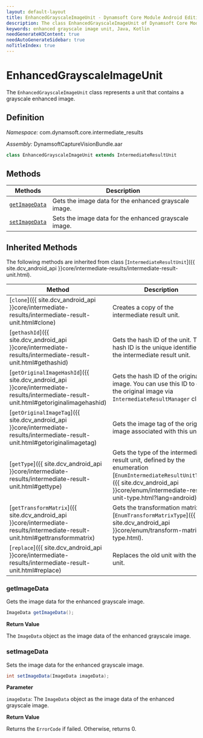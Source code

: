 ```yaml
---
layout: default-layout
title: EnhancedGrayscaleImageUnit - Dynamsoft Core Module Android Edition API Reference
description: The class EnhancedGrayscaleImageUnit of Dynamsoft Core Module represents a unit that contains a grayscale enhanced image.
keywords: enhanced grayscale image unit, Java, Kotlin
needGenerateH3Content: true
needAutoGenerateSidebar: true
noTitleIndex: true
---
```


# EnhancedGrayscaleImageUnit

The `EnhancedGrayscaleImageUnit` class represents a unit that contains a grayscale enhanced image.

## Definition

*Namespace:* com.dynamsoft.core.intermediate_results

*Assembly:* DynamsoftCaptureVisionBundle.aar

```java
class EnhancedGrayscaleImageUnit extends IntermediateResultUnit
```

## Methods

| Methods | Description |
| ------- | ----------- |
| [`getImageData`](#getimagedata) | Gets the image data for the enhanced grayscale image. |
| [`setImageData`](#setimagedata) | Sets the image data for the enhanced grayscale image. |

## Inherited Methods

The following methods are inherited from class [`IntermediateResultUnit`]({{ site.dcv_android_api }}core/intermediate-results/intermediate-result-unit.html).

| Method | Description |
|------- |-------------|
| [`clone`]({{ site.dcv_android_api }}core/intermediate-results/intermediate-result-unit.html#clone) | Creates a copy of the intermediate result unit. |
| [`gethashId`]({{ site.dcv_android_api }}core/intermediate-results/intermediate-result-unit.html#gethashid) | Gets the hash ID of the unit. The hash ID is the unique identifier for the intermediate result unit. |
| [`getOriginalImageHashId`]({{ site.dcv_android_api }}core/intermediate-results/intermediate-result-unit.html#getoriginalimagehashid) | Gets the hash ID of the original image. You can use this ID to get the original image via `IntermediateResultManager` class. |
| [`getOriginalImageTag`]({{ site.dcv_android_api }}core/intermediate-results/intermediate-result-unit.html#getoriginalimagetag) | Gets the image tag of the original image associated with this unit. |
| [`getType`]({{ site.dcv_android_api }}core/intermediate-results/intermediate-result-unit.html#gettype) | Gets the type of the intermediate result unit, defined by the enumeration [`EnumIntermediateResultUnitType`]({{ site.dcv_android_api }}core/enum/intermediate-result-unit-type.html?lang=android). |
| [`getTransformMatrix`]({{ site.dcv_android_api }}core/intermediate-results/intermediate-result-unit.html#gettransformmatrix) | Gets the transformation matrix via [`EnumTransformMatrixType`]({{ site.dcv_android_api }}core/enum/transform-matrix-type.html). |
| [`replace`]({{ site.dcv_android_api }}core/intermediate-results/intermediate-result-unit.html#replace) | Replaces the old unit with the new unit. |

### getImageData

Gets the image data for the enhanced grayscale image.

```java
ImageData getImageData();
```

**Return Value**

The `ImageData` object as the image data of the enhanced grayscale image.

### setImageData

Sets the image data for the enhanced grayscale image.

```java
int setImageData(ImageData imageData);
```

**Parameter**

`imageData`: The `ImageData` object as the image data of the enhanced grayscale image.

**Return Value**

Returns the `ErrorCode` if failed. Otherwise, returns 0.
